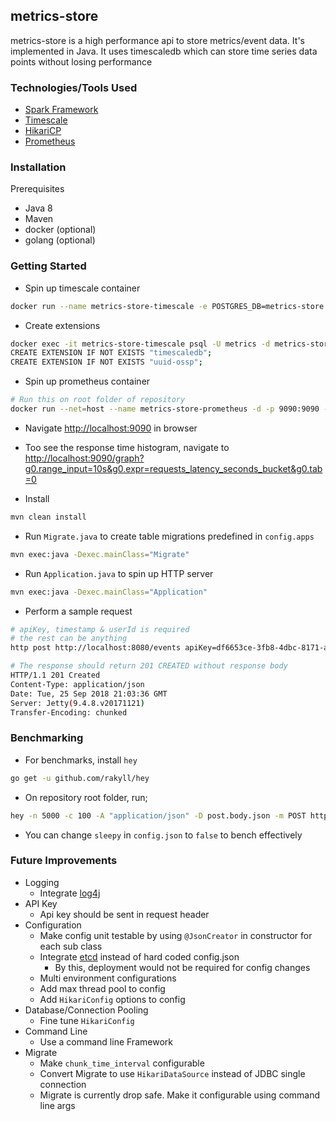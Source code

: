## metrics-store
metrics-store is a high performance api to store metrics/event data. It's implemented in Java. It uses timescaledb
which can store time series data points without losing performance

### Technologies/Tools Used
- [Spark Framework](http://sparkjava.com/)
- [Timescale](https://www.timescale.com/)
- [HikariCP](https://github.com/brettwooldridge/HikariCP)
- [Prometheus](https://prometheus.io/)
 
### Installation
Prerequisites
- Java 8
- Maven
- docker (optional)
- golang (optional)

### Getting Started
- Spin up timescale container
```sh
docker run --name metrics-store-timescale -e POSTGRES_DB=metrics-store -e POSTGRES_USER=metrics -e POSTGRES_PASSWORD=metrics@store -d -p 5432:5432 timescale/timescaledb
```
- Create extensions
```sh
docker exec -it metrics-store-timescale psql -U metrics -d metrics-store
CREATE EXTENSION IF NOT EXISTS "timescaledb";
CREATE EXTENSION IF NOT EXISTS "uuid-ossp";
```
- Spin up prometheus container
```sh
# Run this on root folder of repository
docker run --net=host --name metrics-store-prometheus -d -p 9090:9090 -v $(pwd)/prometheus.yml:/etc/prometheus/prometheus.yml prom/prometheus
```
- Navigate [http://localhost:9090](http://localhost:9090) in browser
- Too see the response time histogram, navigate to
[http://localhost:9090/graph?g0.range_input=10s&g0.expr=requests_latency_seconds_bucket&g0.tab=0](http://localhost:9090/graph?g0.range_input=10s&g0.expr=requests_latency_seconds_bucket&g0.tab=0)

- Install
```sh
mvn clean install
```

- Run `Migrate.java` to create table migrations predefined in `config.apps`
```sh
mvn exec:java -Dexec.mainClass="Migrate"
``` 
- Run `Application.java` to spin up HTTP server
```sh
mvn exec:java -Dexec.mainClass="Application"
```
- Perform a sample request
```sh
# apiKey, timestamp & userId is required
# the rest can be anything
http post http://localhost:8080/events apiKey=df6653ce-3fb8-4dbc-8171-a0f98852357d userId=922337203685477 timestamp=1537876641 a=b c=d e=f

# The response should return 201 CREATED without response body
HTTP/1.1 201 Created
Content-Type: application/json
Date: Tue, 25 Sep 2018 21:03:36 GMT
Server: Jetty(9.4.8.v20171121)
Transfer-Encoding: chunked
```

### Benchmarking
- For benchmarks, install `hey`
```sh
go get -u github.com/rakyll/hey
```
- On repository root folder, run;
```sh
hey -n 5000 -c 100 -A "application/json" -D post.body.json -m POST http://localhost:8080/events
```
- You can change `sleepy` in `config.json` to `false` to bench effectively

### Future Improvements
- Logging
    - Integrate [log4j](https://logging.apache.org/log4j/2.x/)
- API Key
    - Api key should be sent in request header
- Configuration
    - Make config unit testable by using `@JsonCreator` in constructor for each sub class
    - Integrate [etcd](https://coreos.com/etcd/) instead of hard coded config.json
        - By this, deployment would not be required for config changes
    - Multi environment configurations
    - Add max thread pool to config
    - Add `HikariConfig` options to config
- Database/Connection Pooling
    - Fine tune `HikariConfig`
- Command Line
    - Use a command line Framework
- Migrate
    - Make `chunk_time_interval` configurable
    - Convert Migrate to use `HikariDataSource` instead of JDBC single connection
    - Migrate is currently drop safe. Make it configurable using command line args